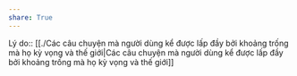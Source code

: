 ```yaml
---
share: True
---
```

Lý do:: [[./Các câu chuyện mà người dùng kể được lấp đầy bởi khoảng trống mà họ kỳ vọng và thế giới|Các câu chuyện mà người dùng kể được lấp đầy bởi khoảng trống mà họ kỳ vọng và thế giới]]